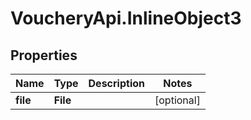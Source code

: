 # VoucheryApi.InlineObject3

## Properties

Name | Type | Description | Notes
------------ | ------------- | ------------- | -------------
**file** | **File** |  | [optional] 


